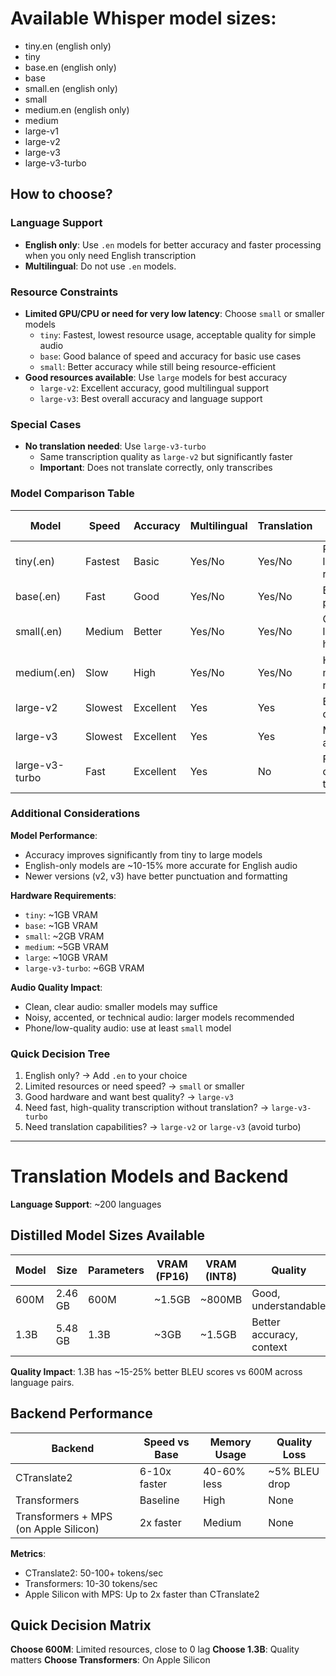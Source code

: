# Available Whisper model sizes:

- tiny.en (english only)
- tiny
- base.en (english only)
- base
- small.en (english only)
- small
- medium.en (english only)
- medium
- large-v1
- large-v2
- large-v3
- large-v3-turbo

## How to choose?

### Language Support
- **English only**: Use `.en` models for better accuracy and faster processing when you only need English transcription
- **Multilingual**: Do not use `.en` models.

### Resource Constraints
- **Limited GPU/CPU or need for very low latency**: Choose `small` or smaller models
  - `tiny`: Fastest, lowest resource usage, acceptable quality for simple audio
  - `base`: Good balance of speed and accuracy for basic use cases
  - `small`: Better accuracy while still being resource-efficient
- **Good resources available**: Use `large` models for best accuracy
  - `large-v2`: Excellent accuracy, good multilingual support
  - `large-v3`: Best overall accuracy and language support

### Special Cases
- **No translation needed**: Use `large-v3-turbo`
  - Same transcription quality as `large-v2` but significantly faster
  - **Important**: Does not translate correctly, only transcribes

### Model Comparison Table

| Model | Speed | Accuracy | Multilingual | Translation | Best Use Case |
|-------|--------|----------|--------------|-------------|---------------|
| tiny(.en) | Fastest | Basic | Yes/No | Yes/No | Real-time, low resources |
| base(.en) | Fast | Good | Yes/No | Yes/No | Balanced performance |
| small(.en) | Medium | Better | Yes/No | Yes/No | Quality on limited hardware |
| medium(.en) | Slow | High | Yes/No | Yes/No | High quality, moderate resources |
| large-v2 | Slowest | Excellent | Yes | Yes | Best overall quality |
| large-v3 | Slowest | Excellent | Yes | Yes | Maximum accuracy |
| large-v3-turbo | Fast | Excellent | Yes | No | Fast, high-quality transcription |

### Additional Considerations

**Model Performance**:
- Accuracy improves significantly from tiny to large models
- English-only models are ~10-15% more accurate for English audio
- Newer versions (v2, v3) have better punctuation and formatting

**Hardware Requirements**:
- `tiny`: ~1GB VRAM
- `base`: ~1GB VRAM  
- `small`: ~2GB VRAM
- `medium`: ~5GB VRAM
- `large`: ~10GB VRAM
- `large‑v3‑turbo`: ~6GB VRAM

**Audio Quality Impact**:
- Clean, clear audio: smaller models may suffice
- Noisy, accented, or technical audio: larger models recommended
- Phone/low-quality audio: use at least `small` model

### Quick Decision Tree
1. English only? → Add `.en` to your choice
2. Limited resources or need speed? → `small` or smaller
3. Good hardware and want best quality? → `large-v3`
4. Need fast, high-quality transcription without translation? → `large-v3-turbo`
5. Need translation capabilities? → `large-v2` or `large-v3` (avoid turbo)


_______________________

# Translation Models and Backend

**Language Support**: ~200 languages

## Distilled Model Sizes Available

| Model | Size | Parameters | VRAM (FP16) | VRAM (INT8) | Quality |
|-------|------|------------|-------------|-------------|---------|
| 600M | 2.46 GB | 600M | ~1.5GB | ~800MB | Good, understandable |
| 1.3B | 5.48 GB | 1.3B | ~3GB | ~1.5GB | Better accuracy, context |

**Quality Impact**: 1.3B has ~15-25% better BLEU scores vs 600M across language pairs.

## Backend Performance

| Backend | Speed vs Base | Memory Usage | Quality Loss |
|---------|---------------|--------------|--------------|
| CTranslate2 | 6-10x faster | 40-60% less | ~5% BLEU drop |
| Transformers | Baseline | High | None |
| Transformers + MPS (on Apple Silicon) | 2x faster | Medium | None |

**Metrics**:
- CTranslate2: 50-100+ tokens/sec
- Transformers: 10-30 tokens/sec
- Apple Silicon with MPS: Up to 2x faster than CTranslate2

## Quick Decision Matrix

**Choose 600M**: Limited resources, close to 0 lag
**Choose 1.3B**: Quality matters
**Choose Transformers**: On Apple Silicon

